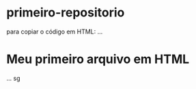# primeiro-repositorio

para copiar o código em HTML:
...
<html>
  <h1>Meu primeiro arquivo em HTML</h1>
  </html>
... sg
